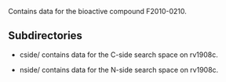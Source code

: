 Contains data for the bioactive compound F2010-0210.

## Subdirectories

- cside/ contains data for the C-side search space on rv1908c.

- nside/ contains data for the N-side search space on rv1908c.

